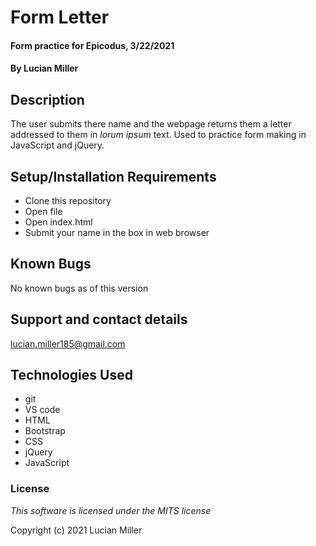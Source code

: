 # Form Letter

#### Form practice for Epicodus, 3/22/2021
#### By Lucian Miller

## Description

The user submits there name and the webpage returns them a letter addressed to them in *lorum ipsum* text. Used to practice form making in JavaScript and jQuery.

## Setup/Installation Requirements

* Clone this repository
* Open file
* Open index.html
* Submit your name in the box in web browser

## Known Bugs

No known bugs as of this version

## Support and contact details

lucian.miller185@gmail.com

## Technologies Used

* git
* VS code
* HTML
* Bootstrap
* CSS
* jQuery
* JavaScript

### License

*This software is licensed under the MITS license*

Copyright (c) 2021 Lucian Miller